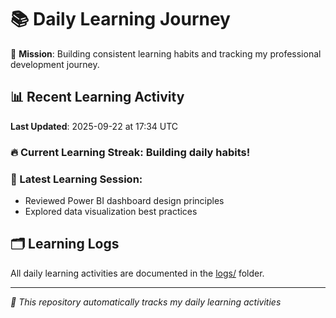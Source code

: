# 📚 Daily Learning Journey

🎯 **Mission**: Building consistent learning habits and tracking my professional development journey.

## 📊 Recent Learning Activity

**Last Updated**: 2025-09-22 at 17:34 UTC

### 🔥 Current Learning Streak: Building daily habits!

### 📝 Latest Learning Session:
- Reviewed Power BI dashboard design principles
- Explored data visualization best practices

## 🗂️ Learning Logs

All daily learning activities are documented in the [logs/](./logs/) folder.

---
*🤖 This repository automatically tracks my daily learning activities*
